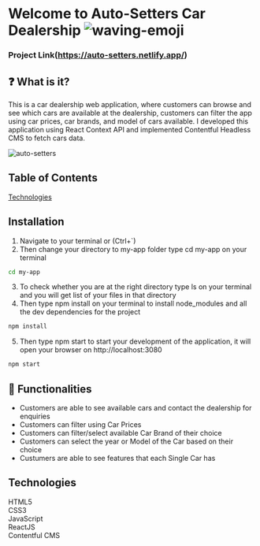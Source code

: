 # Welcome to Auto-Setters Car Dealership  ![waving-emoji](https://user-images.githubusercontent.com/70260072/200792624-f2c130db-2122-4318-a663-9c5d557a42f1.png)
### Project Link(https://auto-setters.netlify.app/)

## ❓ What is it?
This is a car dealership web application, where customers can browse and see which cars are available at the dealership, 
customers can filter the app using car prices, car brands, and model of cars available. I developed this application using React Context API and implemented Contentful Headless CMS to fetch cars data.

![auto-setters](https://user-images.githubusercontent.com/70260072/200794191-64bc30ca-d6a2-48dd-9323-0353472b204b.png)

## Table of Contents
[Technologies](#Technologies)
  

   

## Installation
1. Navigate to your terminal or (Ctrl+`) 
2. Then change your directory to my-app folder type cd my-app on your terminal
```bash
cd my-app
```
3. To check whether you are at the right directory type ls on your terminal and you will get list of your files in that directory
4. Then type npm install on your terminal to install node_modules and all the dev dependencies for the project
```bash
npm install
```
5. Then type npm start to start your development of the application, it will open your browser on http://localhost:3080
```bash
npm start
```

## 🌱 Functionalities
* Customers are able to see available cars and contact the dealership for enquiries
* Customers can filter using Car Prices
* Customers can filter/select available Car Brand of their choice
* Customers can select the year or Model of the Car based on their choice
* Custumers are able to see features that each Single Car has


## Technologies
HTML5<br />
CSS3<br />
JavaScript<br />
ReactJS<br />
Contentful CMS


